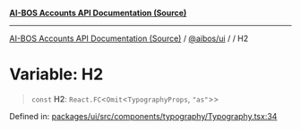 [**AI-BOS Accounts API Documentation (Source)**](../../../README.md)

***

[AI-BOS Accounts API Documentation (Source)](../../../README.md) / [@aibos/ui](../README.md) / [](../README.md) / H2

# Variable: H2

> `const` **H2**: `React.FC`\<`Omit`\<`TypographyProps`, `"as"`\>\>

Defined in: [packages/ui/src/components/typography/Typography.tsx:34](https://github.com/pohlai88/accounts/blob/48103fb36d28b2b9bfb33472b6de2f719773cde9/packages/ui/src/components/typography/Typography.tsx#L34)
